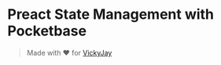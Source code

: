 # Preact State Management with Pocketbase

> Made with ❤️ for [VickyJay](https://github.com/Victorola-coder)
